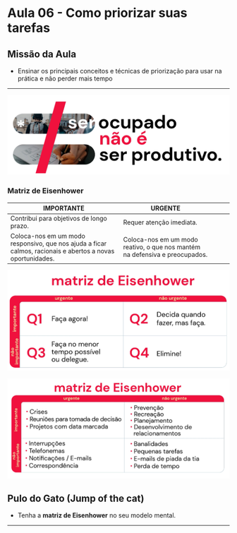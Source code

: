 # Aula 06 - Como priorizar suas tarefas

## Missão da Aula

- Ensinar os principais conceitos e técnicas de priorização para usar na prática e não perder mais tempo

---

![Untitled](Aula%2006%20-%20Como%20priorizar%20suas%20tarefas%20f13c4811bb8f46679275f87278c7ef1c/Untitled.png)

### Matriz de Eisenhower

| IMPORTANTE | URGENTE |  |  |  |
| --- | --- | --- | --- | --- |
| Contribui para objetivos de longo prazo. | Requer atenção imediata. |  |  |  |
| Coloca-nos em um modo responsivo, que nos ajuda a ficar calmos, racionais e abertos a novas oportunidades. | Coloca-nos em um modo reativo, o que nos mantém na defensiva e preocupados. |  |  |  |

![Untitled](Aula%2006%20-%20Como%20priorizar%20suas%20tarefas%20f13c4811bb8f46679275f87278c7ef1c/Untitled%201.png)

![Untitled](Aula%2006%20-%20Como%20priorizar%20suas%20tarefas%20f13c4811bb8f46679275f87278c7ef1c/Untitled%202.png)

## Pulo do Gato (Jump of the cat)

- Tenha a **matriz de Eisenhower** no seu modelo mental.

---